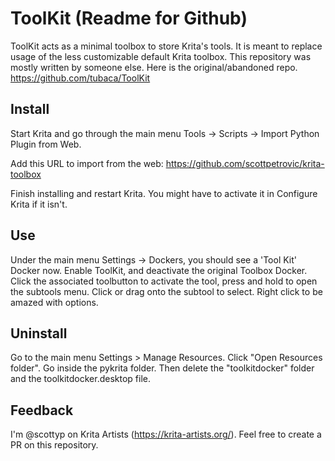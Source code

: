 # ToolKit (Readme for Github)
ToolKit acts as a minimal toolbox to store Krita's tools. It is meant to replace usage of the less customizable default Krita toolbox. This repository was mostly written by someone else. Here is the original/abandoned repo. https://github.com/tubaca/ToolKit

## Install 
Start Krita and go through the main menu Tools -> Scripts -> Import Python Plugin from Web.

Add this URL to import from the web: https://github.com/scottpetrovic/krita-toolbox

Finish installing and restart Krita. You might have to activate it in Configure Krita if it isn't.

## Use
Under the main menu Settings -> Dockers, you should see a 'Tool Kit' Docker now.
Enable ToolKit, and deactivate the original Toolbox Docker.
Click the associated toolbutton to activate the tool, press and hold to open the subtools menu.
Click or drag onto the subtool to select.
Right click to be amazed with options.

## Uninstall
Go to the main menu Settings > Manage Resources. Click "Open Resources folder". Go inside the pykrita folder. Then delete the "toolkitdocker" folder and the toolkitdocker.desktop file.

## Feedback
I'm @scottyp on Krita Artists (https://krita-artists.org/). Feel free to create a PR on this repository.

